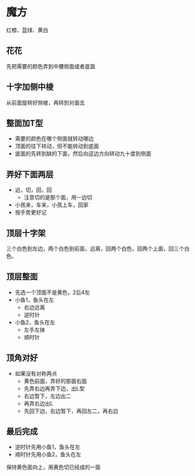 # 魔方
红橙、蓝绿、黄白
## 花花
先把需要的颜色弄到中腰侧面或者底面
## 十字加侧中棱
从前面旋转好侧棱，再转到对面去
## 整面加T型
* 需要的颜色在哪个侧面就转动哪边
* 顶面的往下转动，但不能转动到底面
* 底面的先转到缺的下面，然后向这边方向转动九十度到侧面
## 弄好下面两层
* 远，切，回，回
  * 注意切的是那个面，用一边切
* 小孩来，车来，小孩上车，回家
* 按手势更好记
## 顶层十字架
三个白色到左边，两个白色到前面，远离，回两个白色，回两个上面，回三个白色。
## 顶层整面
* 先选一个顶面不是黄色，2后4左
* 小鱼1，鱼头在左
  * 右边远离
  * 逆时针
* 小鱼2，鱼头在左
  * 左手左抹
  * 顺时针
## 顶角对好
* 如果没有对称两点
  * 黄色前面，弄好的那面右面
  * 先弄右边再弄下边，出L型
  * 右边暂下，左边出二
  * 再弄右边出L
  * 先回下边，右边暂下，再回左二，再右边
## 最后完成
* 逆时针先用小鱼1，鱼头在左
* 顺时针先用小鱼2，鱼头在左

保持黄色面向上，用黄色切已经成的一面